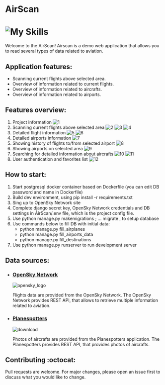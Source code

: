 # AirScan 
# ![My Skills](https://skillicons.dev/icons?i=py,django,javascript,html,bootstrap,postgresql,docker,git,github)

Welcome to the AirScan! Airscan is a demo web application that allows you to read several types of data related to aviation.

## Application features:
- Scanning current flights above selected area.
- Overview of information related to current flights.
- Overview of information related to aircrafts.
- Overview of information related to airports.

## Features overview:
1. Project information
![1](https://github.com/marataj/AirScan/assets/96992545/835ccea7-9b9f-4fef-85e6-75b49b2ec544)
2. Scanning current flights above selected area
![2](https://github.com/marataj/AirScan/assets/96992545/908b5923-9aa1-4c3c-86f5-341ba2266e63)
![3](https://github.com/marataj/AirScan/assets/96992545/fa1725f6-1180-410e-a3b3-ccff586a4c5e)
![4](https://github.com/marataj/AirScan/assets/96992545/aeeeb0cd-2e05-44af-a445-ecaab7fd88a1)
3. Detailed flight information
![5](https://github.com/marataj/AirScan/assets/96992545/c0007c30-8cfb-4d60-ad7f-46062143852d)
![6](https://github.com/marataj/AirScan/assets/96992545/900f50b9-6ca0-4be4-bfae-d429ea11a950)
4. Detailed airports information
![7](https://github.com/marataj/AirScan/assets/96992545/20cc5c8c-ad70-481a-bb8e-677356584c7e)
5. Showing history of flights to/from selected airport
![8](https://github.com/marataj/AirScan/assets/96992545/f21a524b-a329-4ba2-a562-e0962bd22d11)
6. Showing airports on selected area
![9](https://github.com/marataj/AirScan/assets/96992545/9a1d2c51-e17d-42b3-9976-12a72597e8e2)
7. Searching for detailed information about aircrafts
![10](https://github.com/marataj/AirScan/assets/96992545/d30a20c2-8a9c-44d9-823e-ebcb1fb7d033)
![11](https://github.com/marataj/AirScan/assets/96992545/251ef92d-ca86-449d-a3b4-6adc4a89955a)
8. User authentication and favorites list
![12](https://github.com/marataj/AirScan/assets/96992545/afa393f5-a73b-4313-bee2-bc5600625fc0)


## How to start:
1. Start postgresql docker container based on Dockerfile (you can edit DB password and name in Dockerfile)
2. Build dev environment, using pip install -r requirements.txt
3. Sing up to OpenSky Network site
4. Complete django secret key, OpenSky Network credentials and DB settings in AirScan/.env file, which is the project config file.
5. Use python manage.py makemigrations ; ... migrate , to setup database
6. Use commands below to fill DB with initial data:
    - python manage.py fill_airplanes
    - python manage.py fill_airports_data
    - python manage.py fill_destinations
7. Use python manage.py runserver to run development server
## Data sources:
- ### [OpenSky Network](https://opensky-network.org/)
  ![opensky_logo](https://user-images.githubusercontent.com/96992545/236922599-f49264db-301b-4e11-b430-0599bf9d3a61.png)
  
  Flights data are provided from the OpenSky Network. The OpenSky Network provides REST API, that allows to retrieve multiple information related to aviation.

- ### [Planespotters](https://www.planespotters.net/)
  ![download](https://user-images.githubusercontent.com/96992545/236923198-099d0c60-fbcf-44a1-9801-6147648760e0.png)
  
  Photos of aircrafts are provided from the Planespotters application. The Planespotters provides REST API, that provides photos of aircrafts.

## Contributing :octocat:
Pull requests are welcome. For major changes, please open an issue first to discuss what you would like to change.

